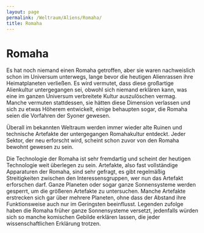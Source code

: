 ```yaml
---
layout: page
permalink: /Weltraum/Aliens/Romaha/
title: Romaha
---
```


# Romaha


Es hat noch niemand einen Romaha getroffen, aber sie waren nachweislich schon im Universum unterwegs, lange bevor die heutigen Alienrassen ihre Heimatplaneten verließen. Es wird vermutet, dass diese großartige Alienkultur untergegangen sei, obwohl sich niemand erklären kann, was eine im ganzen Universum verbreitete Kultur auszulöschen vermag. Manche vermuten stattdessen, sie hätten diese Dimension verlassen und sich zu etwas Höherem entwickelt, einige behaupten sogar, die Romaha seien die Vorfahren der Syoner gewesen.

Überall im bekannten Weltraum werden immer wieder alte Ruinen und technische Artefakte der untergegangen Romahakultur entdeckt. Jeder Sektor, der neu erforscht wird, scheint schon zuvor von den Romaha bewohnt gewesen zu sein.

Die Technologie der Romaha ist sehr fremdartig und scheint der heutigen Technologie weit überlegen zu sein. Artefakte, also fast vollständige Apparaturen der Romaha, sind sehr gefragt, es gibt regelmäßig Streitigkeiten zwischen den Interessensgruppen, wer nun das Artefakt erforschen darf. Ganze Planeten oder sogar ganze Sonnensysteme werden gesperrt, um die größeren Artefakte zu untersuchen. Manche Artefakte erstrecken sich gar über mehrere Planeten, ohne dass der Abstand ihre Funktionsweise auch nur im Geringsten beeinflusst. Legenden zufolge haben die Romaha früher ganze Sonnensysteme versetzt, jedenfalls würden sich so manche komischen Gebilde erklären lassen, die jeder wissenschaftlichen Erklärung trotzen.


